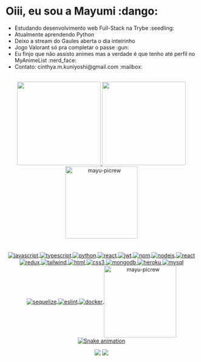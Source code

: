 <!---
ref: https://github.com/rafaballerini/rafaballerini
-->
<div>
  <h1>Oiii, eu sou a Mayumi :dango:</h1>
</div>
<div>  
  <ul>
    <li>Estudando desenvolvimento web Full-Stack na Trybe :seedling: </li>
    <li>Atualmente aprendendo Python</li>
    <li>Deixo a stream do Gaules aberta o dia inteirinho</li>
    <li>Jogo Valorant só pra completar o passe :gun: </li>
    <li>Eu finjo que não assisto animes mas a verdade é que tenho até perfil no MyAnimeList :nerd_face:</li>
    <li>Contato: cinthya.m.kuniyoshi@gmail.com :mailbox:</li>
  </ul>
</div>
<br>
<div align="center">
  <a href="https://github.com/mayukuni">
  <img height="220em" src="https://github-readme-stats.vercel.app/api?username=mayukuni&show_icons=true&include_all_commits=true&count_private=true&hide_rank=true&card_width=250&border_radius=8&border_color=ffeed3&icon_color=a8b23f&title_color=dac7ae&bg_color=3f67b2&text_color=ffeed3"/>
  <img height="220em" src="https://github-readme-stats.vercel.app/api/top-langs/?username=mayukuni&card_width=360px&border_radius=8&border_color=ffeed3&icon_color=c576c1&title_color=dac7ae&bg_color=3f67b2&text_color=ffeed3"/>
  <img align="center" alt="mayu-picrew" height="190" src="https://cdn.discordapp.com/attachments/788297155982262293/1044447963201679400/ezgif.com-gif-maker_7.gif">
</div>
<div align="center">
  <br> <br>
  <img align="center" alt="javascript" src="https://img.shields.io/badge/javascript-%23323330.svg?style=for-the-badge&logo=javascript&logoColor=%23F7DF1E">
  <img align="center" alt="typescript" src="https://img.shields.io/badge/typescript-%23007ACC.svg?style=for-the-badge&logo=typescript&logoColor=white">
  <img align="center" alt="python" src="https://img.shields.io/badge/python-3670A0?style=for-the-badge&logo=python&logoColor=ffdd54">
  <img align="center" alt="react" src="https://img.shields.io/badge/react-%2320232a.svg?style=for-the-badge&logo=react&logoColor=%2361DAFB">
  <img align="center" alt="jwt" src="https://img.shields.io/badge/JWT-black?style=for-the-badge&logo=JSON%20web%20tokens">
  <img align="center" alt="npm" src="https://img.shields.io/badge/NPM-%23CB3837.svg?style=for-the-badge&logo=npm&logoColor=white">
  <img align="center" alt="nodejs" src="https://img.shields.io/badge/node.js-6DA55F?style=for-the-badge&logo=node.js&logoColor=white">
  <img align="center" alt="react" src="https://img.shields.io/badge/react-%2320232a.svg?style=for-the-badge&logo=react&logoColor=%2361DAFB">
  <img align="center" alt="redux" src="https://img.shields.io/badge/redux-%23593d88.svg?style=for-the-badge&logo=redux&logoColor=white">
  <img align="center" alt="tailwind" src="https://img.shields.io/badge/tailwindcss-%2338B2AC.svg?style=for-the-badge&logo=tailwind-css&logoColor=white">
  <img align="center" alt="html" src="https://img.shields.io/badge/html5-%23E34F26.svg?style=for-the-badge&logo=html5&logoColor=white">
  <img align="center" alt="css3" src="https://img.shields.io/badge/css3-%231572B6.svg?style=for-the-badge&logo=css3&logoColor=white">
  <img align="center" alt="mongodb" src="https://img.shields.io/badge/MongoDB-%234ea94b.svg?style=for-the-badge&logo=mongodb&logoColor=white">
  <img align="center" alt="heroku" src="https://img.shields.io/badge/heroku-%23430098.svg?style=for-the-badge&logo=heroku&logoColor=white">
  <img align="center" alt="mysql" src="https://img.shields.io/badge/mysql-%2300f.svg?style=for-the-badge&logo=mysql&logoColor=white">
  <img align="center" alt="sequelize" src="https://img.shields.io/badge/Sequelize-52B0E7?style=for-the-badge&logo=Sequelize&logoColor=white">
  <img align="center" alt="eslint" src="https://img.shields.io/badge/ESLint-4B3263?style=for-the-badge&logo=eslint&logoColor=white">
  <img align="center" alt="docker" src="https://img.shields.io/badge/docker-%230db7ed.svg?style=for-the-badge&logo=docker&logoColor=white">
  <img align="center" alt="mayu-picrew" height="190" src="https://cdn.discordapp.com/attachments/788297155982262293/1044447963201679400/ezgif.com-gif-maker_7.gif">
</div>

<div align="center" 
 
  ![Snake animation](https://github.com/mayukuni/mayukuni/blob/output/github-contribution-grid-snake.svg)
 
</div>
  
<div align="center"> 
  <a href = "mailto:cinthya.m.kuniyoshi@gmail.com"><img src="https://img.shields.io/badge/-Gmail-%23333?style=for-the-badge&logo=gmail&logoColor=white" target="_blank"></a>
  <a href="https://www.linkedin.com/in/mayumikuniyoshi/" target="_blank"><img src="https://img.shields.io/badge/-LinkedIn-%230077B5?style=for-the-badge&logo=linkedin&logoColor=white" target="_blank"></a> 
  
</div>

